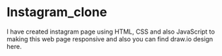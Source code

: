 # Instagram_clone
I have created instagram page using HTML, CSS and also JavaScript to making this web page responsive and also you can find draw.io design here.
